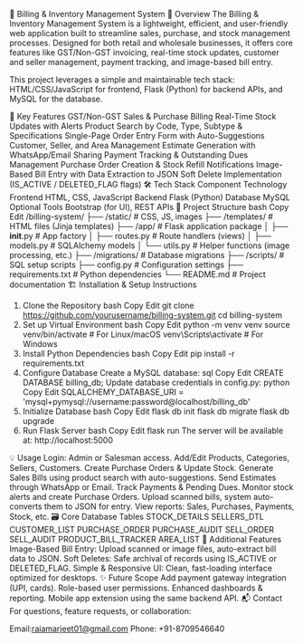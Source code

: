 🧾 Billing & Inventory Management System
📌 Overview
The Billing & Inventory Management System is a lightweight, efficient, and user-friendly web application built to streamline sales, purchase, and stock management processes. Designed for both retail and wholesale businesses, it offers core features like GST/Non-GST invoicing, real-time stock updates, customer and seller management, payment tracking, and image-based bill entry.

This project leverages a simple and maintainable tech stack:
HTML/CSS/JavaScript for frontend, Flask (Python) for backend APIs, and MySQL for the database.

🚀 Key Features
GST/Non-GST Sales & Purchase Billing
Real-Time Stock Updates with Alerts
Product Search by Code, Type, Subtype & Specifications
Single-Page Order Entry Form with Auto-Suggestions
Customer, Seller, and Area Management
Estimate Generation with WhatsApp/Email Sharing
Payment Tracking & Outstanding Dues Management
Purchase Order Creation & Stock Refill Notifications
Image-Based Bill Entry with Data Extraction to JSON
Soft Delete Implementation (IS_ACTIVE / DELETED_FLAG flags)
🛠️ Tech Stack
Component	Technology
Frontend	HTML, CSS, JavaScript
Backend	Flask (Python)
Database	MySQL
Optional Tools	Bootstrap (for UI), REST APIs
📂 Project Structure
bash
Copy
Edit
/billing-system/
├── /static/                # CSS, JS, images
├── /templates/             # HTML files (Jinja templates)
├── /app/                   # Flask application package
│   ├── __init__.py         # App factory
│   ├── routes.py           # Route handlers (views)
│   ├── models.py           # SQLAlchemy models
│   └── utils.py            # Helper functions (image processing, etc.)
├── /migrations/            # Database migrations
├── /scripts/               # SQL setup scripts
├── config.py               # Configuration settings
├── requirements.txt        # Python dependencies
└── README.md               # Project documentation
🏗️ Installation & Setup Instructions
1. Clone the Repository
bash
Copy
Edit
git clone https://github.com/yourusername/billing-system.git
cd billing-system
2. Set up Virtual Environment
bash
Copy
Edit
python -m venv venv
source venv/bin/activate  # For Linux/macOS
venv\Scripts\activate     # For Windows
3. Install Python Dependencies
bash
Copy
Edit
pip install -r requirements.txt
4. Configure Database
Create a MySQL database:
sql
Copy
Edit
CREATE DATABASE billing_db;
Update database credentials in config.py:
python
Copy
Edit
SQLALCHEMY_DATABASE_URI = 'mysql+pymysql://username:password@localhost/billing_db'
5. Initialize Database
bash
Copy
Edit
flask db init
flask db migrate
flask db upgrade
6. Run Flask Server
bash
Copy
Edit
flask run
The server will be available at: http://localhost:5000

💡 Usage
Login: Admin or Salesman access.
Add/Edit Products, Categories, Sellers, Customers.
Create Purchase Orders & Update Stock.
Generate Sales Bills using product search with auto-suggestions.
Send Estimates through WhatsApp or Email.
Track Payments & Pending Dues.
Monitor stock alerts and create Purchase Orders.
Upload scanned bills, system auto-converts them to JSON for entry.
View reports: Sales, Purchases, Payments, Stock, etc.
🗃️ Core Database Tables
STOCK_DETAILS
SELLERS_DTL
CUSTOMER_LIST
PURCHASE_ORDER
PURCHASE_AUDIT
SELL_ORDER
SELL_AUDIT
PRODUCT_BILL_TRACKER
AREA_LIST
📸 Additional Features
Image-Based Bill Entry: Upload scanned or image files, auto-extract bill data to JSON.
Soft Deletes: Safe archival of records using IS_ACTIVE or DELETED_FLAG.
Simple & Responsive UI: Clean, fast-loading interface optimized for desktops.
✨ Future Scope
Add payment gateway integration (UPI, cards).
Role-based user permissions.
Enhanced dashboards & reporting.
Mobile app extension using the same backend API.
📬 Contact
For questions, feature requests, or collaboration:

Email:raiamarjeet01@gmail.com
Phone: +91-8709546640

